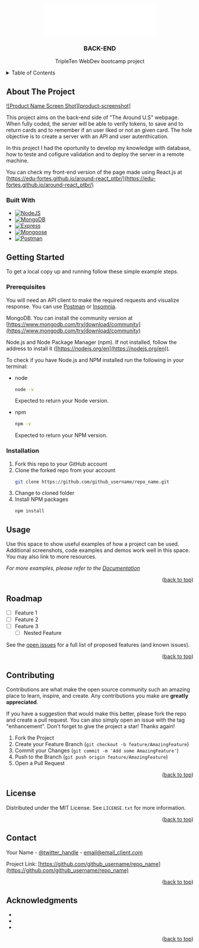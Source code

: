 <!-- # Around the U.S. - Back End

This project aims on the back-end side of "The Around U.S" webpage. When fully coded, the server will be able to verify tokens, to save and to return cards and to remember if an user liked or not an given card. The hole objective is to create a server with an API and user autenthication.

In this project I had the oportunity to develop my knowledge with database, how to teste and cofigure validation and to deploy the server in a remote machine.

You can check my front-end version of the page made using React.js at [https://edu-fortes.github.io/around-react_ptbr/](https://edu-fortes.github.io/around-react_ptbr/)

## Getting Started

These instructions will get you a copy of the project up and running on your local machine for development and testing purposes.

## Running the Project

`npm run start` — to launch the server.

`npm run dev` — to launch the server with the hot reload feature. -->

<!-- Improved compatibility of back to top link: See: https://github.com/othneildrew/Best-README-Template/pull/73 -->

<a name="readme-top"></a>

<!-- PROJECT SHIELDS -->
<!--
*** I'm using markdown "reference style" links for readability.
*** Reference links are enclosed in brackets [ ] instead of parentheses ( ).
*** See the bottom of this document for the declaration of the reference variables
*** for contributors-url, forks-url, etc. This is an optional, concise syntax you may use.
*** https://www.markdownguide.org/basic-syntax/#reference-style-links
-->

<!-- PROJECT LOGO -->
<br />
<div align="center">
  <a href="https://github.com/github_username/repo_name">
    <img src="images/svg_logo.svg" alt="Logo" width="300" height="80">
  </a>

<h3 align="center">BACK-END</h3>

  <p align="center">
    TripleTen WebDev bootcamp project
  </p>
</div>

<!-- TABLE OF CONTENTS -->
<details>
  <summary>Table of Contents</summary>
  <ol>
    <li>
      <a href="#about-the-project">About The Project</a>
      <ul>
        <li><a href="#built-with">Built With</a></li>
      </ul>
    </li>
    <li>
      <a href="#getting-started">Getting Started</a>
      <ul>
        <li><a href="#prerequisites">Prerequisites</a></li>
        <li><a href="#installation">Installation</a></li>
      </ul>
    </li>
    <li><a href="#usage">Usage</a></li>
    <li><a href="#roadmap">Roadmap</a></li>
    <li><a href="#contributing">Contributing</a></li>
    <li><a href="#license">License</a></li>
    <li><a href="#contact">Contact</a></li>
    <li><a href="#acknowledgments">Acknowledgments</a></li>
  </ol>
</details>

<!-- ABOUT THE PROJECT -->

## About The Project

[![Product Name Screen Shot][product-screenshot]](https://example.com)

This project aims on the back-end side of "The Around U.S" webpage. When fully coded, the server will be able to verify tokens, to save and to return cards and to remember if an user liked or not an given card. The hole objective is to create a server with an API and user autenthication.

In this project I had the oportunity to develop my knowledge with database, how to teste and cofigure validation and to deploy the server in a remote machine.

You can check my front-end version of the page made using React.js at [https://edu-fortes.github.io/around-react_ptbr/](https://edu-fortes.github.io/around-react_ptbr/)

### Built With

- [![NodeJS][NodeJS]][NodeJS-url]
- [![MongoDB][MongoDB]][MongoDB-url]
- [![Express][Express.js]][Express-url]
- [![Mongoose][Mongoose]][Mongoose-url]
- [![Postman][Postman]][Postman-url]

<!-- GETTING STARTED -->

## Getting Started

To get a local copy up and running follow these simple example steps.

### Prerequisites

You will need an API client to make the required requests and visualize response. You can use [Postman](https://www.postman.com/) or [Insomnia](https://insomnia.rest/).

MongoDB. You can install the community version at [https://www.mongodb.com/try/download/community](https://www.mongodb.com/try/download/community)

Node.js and Node Package Manager (npm). If not installed, follow the address to install it ([https://nodejs.org/en](https://nodejs.org/en)).

To check if you have Node.js and NPM installed run the following in your terminal:

- node

  ```sh
  node -v
  ```

  Expected to return your Node version.

- npm
  ```sh
  npm -v
  ```
  Expected to return your NPM version.

### Installation

1. Fork this repo to your GitHub account
2. Clone the forked repo from your account
   ```sh
   git clone https://github.com/github_username/repo_name.git
   ```
3. Change to cloned folder
4. Install NPM packages
   ```sh
   npm install
   ```

<!-- USAGE -->

## Usage

Use this space to show useful examples of how a project can be used. Additional screenshots, code examples and demos work well in this space. You may also link to more resources.

_For more examples, please refer to the [Documentation](https://example.com)_

<p align="right">(<a href="#readme-top">back to top</a>)</p>

<!-- ROADMAP -->

## Roadmap

- [ ] Feature 1
- [ ] Feature 2
- [ ] Feature 3
  - [ ] Nested Feature

See the [open issues](https://github.com/github_username/repo_name/issues) for a full list of proposed features (and known issues).

<p align="right">(<a href="#readme-top">back to top</a>)</p>

<!-- CONTRIBUTING -->

## Contributing

Contributions are what make the open source community such an amazing place to learn, inspire, and create. Any contributions you make are **greatly appreciated**.

If you have a suggestion that would make this better, please fork the repo and create a pull request. You can also simply open an issue with the tag "enhancement".
Don't forget to give the project a star! Thanks again!

1. Fork the Project
2. Create your Feature Branch (`git checkout -b feature/AmazingFeature`)
3. Commit your Changes (`git commit -m 'Add some AmazingFeature'`)
4. Push to the Branch (`git push origin feature/AmazingFeature`)
5. Open a Pull Request

<p align="right">(<a href="#readme-top">back to top</a>)</p>

<!-- LICENSE -->

## License

Distributed under the MIT License. See `LICENSE.txt` for more information.

<p align="right">(<a href="#readme-top">back to top</a>)</p>

<!-- CONTACT -->

## Contact

Your Name - [@twitter_handle](https://twitter.com/twitter_handle) - email@email_client.com

Project Link: [https://github.com/github_username/repo_name](https://github.com/github_username/repo_name)

<p align="right">(<a href="#readme-top">back to top</a>)</p>

<!-- ACKNOWLEDGMENTS -->

## Acknowledgments

- []()
- []()
- []()

<p align="right">(<a href="#readme-top">back to top</a>)</p>

<!-- MARKDOWN LINKS & IMAGES -->
<!-- https://www.markdownguide.org/basic-syntax/#reference-style-links -->

[NodeJS]: https://img.shields.io/badge/node.js-6DA55F?style=for-the-badge&logo=node.js&logoColor=white
[NodeJS-url]: https://nodejs.org/en
[MongoDB]: https://img.shields.io/badge/MongoDB-%234ea94b.svg?style=for-the-badge&logo=mongodb&logoColor=white
[MongoDB-url]: https://www.mongodb.com/
[Express.js]: https://img.shields.io/badge/express.js-%23404d59.svg?style=for-the-badge&logo=express&logoColor=%2361DAFB
[Express-url]: https://expressjs.com/
[Mongoose]: https://img.shields.io/badge/Mongoose-880000.svg?style=for-the-badge&logo=Mongoose&logoColor=white
[Mongoose-url]: https://mongoosejs.com/
[Postman]: https://img.shields.io/badge/Postman-FF6C37.svg?style=for-the-badge&logo=Postman&logoColor=white
[Postman-url]: https://www.postman.com/
